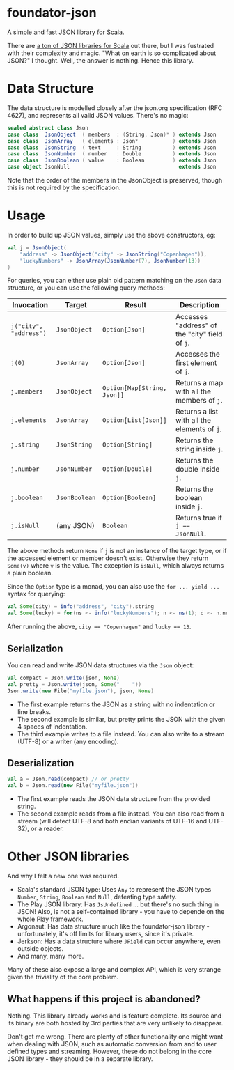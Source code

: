 foundator-json
==============

A simple and fast JSON library for Scala.

There are [a ton of JSON libraries for Scala](#other-json-libraries) out there, but I was fustrated with their complexity and magic. "What on earth is so complicated about JSON?" I thought. Well, the answer is nothing. Hence this library.


Data Structure
==============

The data structure is modelled closely after the json.org specification (RFC 4627), and represents all valid JSON values. There's no magic:

```scala
sealed abstract class Json
case class  JsonObject  ( members  : (String, Json)* ) extends Json
case class  JsonArray   ( elements : Json*           ) extends Json
case class  JsonString  ( text     : String          ) extends Json
case class  JsonNumber  ( number   : Double          ) extends Json
case class  JsonBoolean ( value    : Boolean         ) extends Json
case object JsonNull                                   extends Json
```

Note that the order of the members in the JsonObject is preserved, though this is not required by the specification.


Usage
=====

In order to build up JSON values, simply use the above constructors, eg:

```scala
val j = JsonObject(
    "address" -> JsonObject("city" -> JsonString("Copenhagen")),
    "luckyNumbers" -> JsonArray(JsonNumber(7), JsonNumber(13))
)
```

For queries, you can either use plain old pattern matching on the `Json` data structure, or you can use the following query methods:

| Invocation | Target | Result | Description |
|------------|--------|--------|-------------|
| `j("city", "address")` | `JsonObject` | `Option[Json]` | Accesses "address" of the "city" field of `j`. |
| `j(0)` | `JsonArray` | `Option[Json]` | Accesses the first element of `j`. |
| `j.members` | `JsonObject` | `Option[Map[String, Json]]` | Returns a map with all the members of `j`. |
| `j.elements` | `JsonArray` | `Option[List[Json]]` | Returns a list with all the elements of `j`. |
| `j.string` | `JsonString` | `Option[String]` | Returns the string inside `j`. |
| `j.number` | `JsonNumber` | `Option[Double]` | Returns the double inside `j`. |
| `j.boolean` | `JsonBoolean` | `Option[Boolean]` | Returns the boolean inside `j`. |
| `j.isNull` | (any JSON) | `Boolean` | Returns true if `j == JsonNull`. |

The above methods return `None` if `j` is not an instance of the target type, or if the accessed element or member doesn't exist. Otherwise they return `Some(v)` where `v` is the value. The exception is `isNull`, which always returns a plain boolean.

Since the `Option` type is a monad, you can also use the `for ... yield ...` syntax for querying:

```scala
val Some(city) = info("address", "city").string
val Some(lucky) = for(ns <- info("luckyNumbers"); n <- ns(1); d <- n.number) yield d
```

After running the above, `city == "Copenhagen"` and `lucky == 13`.


Serialization
-------------

You can read and write JSON data structures via the `Json` object:


```scala
val compact = Json.write(json, None)
val pretty = Json.write(json, Some("    "))
Json.write(new File("myfile.json"), json, None)
```

* The first example returns the JSON as a string with no indentation or line breaks. 
* The second example is similar, but pretty prints the JSON with the given 4 spaces of indentation.
* The third example writes to a file instead. You can also write to a stream (UTF-8) or a writer (any encoding).


Deserialization
---------------

```scala
val a = Json.read(compact) // or pretty
val b = Json.read(new File("myfile.json"))
```

* The first example reads the JSON data structure from the provided string. 
* The second example reads from a file instead. You can also read from a stream (will detect UTF-8 and both endian variants of UTF-16 and UTF-32), or a reader.


Other JSON libraries
====================

And why I felt a new one was required.

* Scala's standard JSON type: Uses `Any` to represent the JSON types `Number`, `String`, `Boolean` and `Null`, defeating type safety.
* The Play JSON library: Has `JsUndefined` ... but there's no such thing in JSON! Also, is not a self-contained library - you have to depende on the whole Play framework.
* Argonaut: Has data structure much like the foundator-json library - unfortunately, it's off limits for library users, since it's private.
* Jerkson: Has a data structure where `JField` can occur anywhere, even outside objects.
* And many, many more.

Many of these also expose a large and complex API, which is very strange given the triviality of the core problem.


What happens if this project is abandoned?
------------------------------------------

Nothing. This library already works and is feature complete. Its source and its binary are both hosted by 3rd parties that are very unlikely to disappear.

Don't get me wrong. There are plenty of other functionality one might want when dealing with JSON, such as automatic conversion from and to user defined types and streaming. However, these do not belong in the core JSON library - they should be in a separate library.

